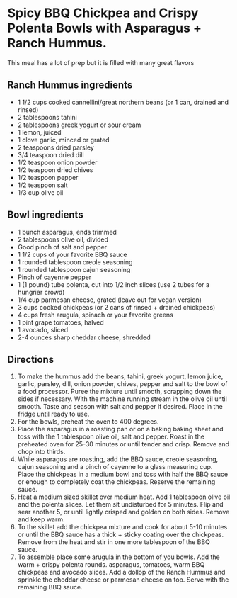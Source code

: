 Spicy BBQ Chickpea and Crispy Polenta Bowls with Asparagus + Ranch Hummus.
=========

This meal has a lot of prep but it is filled with many great flavors

Ranch Hummus ingredients
-----------
* 1 1/2 cups cooked cannellini/great northern beans (or 1 can, drained and rinsed)
* 2 tablespoons tahini
* 2 tablespoons greek yogurt or sour cream
* 1 lemon, juiced
* 1 clove garlic, minced or grated
* 2 teaspoons dried parsley
* 3/4 teaspoon dried dill
* 1/2 teaspoon onion powder
* 1/2 teaspoon dried chives
* 1/2 teaspoon pepper
* 1/2 teaspoon salt
* 1/3 cup olive oil

Bowl ingredients
----------
* 1 bunch asparagus, ends trimmed
* 2 tablespoons olive oil, divided
* Good pinch of salt and pepper
* 1 1/2 cups of your favorite BBQ sauce
* 1 rounded tablespoon creole seasoning
* 1 rounded tablespoon cajun seasoning
* Pinch of cayenne pepper
* 1 (1 pound) tube polenta, cut into 1/2 inch slices (use 2 tubes for a hungrier crowd)
* 1/4 cup parmesan cheese, grated (leave out for vegan version)
* 3 cups cooked chickpeas (or 2 cans of rinsed + drained chickpeas)
* 4 cups fresh arugula, spinach or your favorite greens
* 1 pint grape tomatoes, halved
* 1 avocado, sliced
* 2-4 ounces sharp cheddar cheese, shredded

Directions
---------

1. To make the hummus add the beans, tahini, greek yogurt, lemon juice, garlic, parsley, dill, onion powder, chives, pepper and salt to the bowl of a food processor. Puree the mixture until smooth, scrapping down the sides if necessary. With the machine running stream in the olive oil until smooth. Taste and season with salt and pepper if desired. Place in the fridge until ready to use.
2. For the bowls, preheat the oven to 400 degrees.
3. Place the asparagus in a roasting pan or on a baking baking sheet and toss with the 1 tablespoon olive oil, salt and pepper. Roast in the preheated oven for 25-30 minutes or until tender and crisp. Remove and chop into thirds.
4. While asparagus are roasting, add the BBQ sauce, creole seasoning, cajun seasoning and a pinch of cayenne to a glass measuring cup. Place the chickpeas in a medium bowl and toss with half the BBQ sauce or enough to completely coat the chickpeas. Reserve the remaining sauce.
5. Heat a medium sized skillet over medium heat. Add 1 tablespoon olive oil and the polenta slices. Let them sit undisturbed for 5 minutes. Flip and sear another 5, or until lightly crisped and golden on both sides. Remove and keep warm.
6. To the skillet add the chickpea mixture and cook for about 5-10 minutes or until the BBQ sauce has a thick + sticky coating over the chickpeas. Remove from the heat and stir in one more tablespoon of the BBQ sauce.
7. To assemble place some arugula in the bottom of you bowls. Add the warm + crispy polenta rounds. asparagus, tomatoes, warm BBQ chickpeas and avocado slices. Add a dollop of the Ranch Hummus and sprinkle the cheddar cheese or parmesan cheese on top. Serve with the remaining BBQ sauce. 
